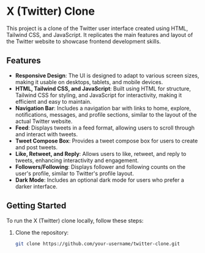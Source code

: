 # X (Twitter) Clone

This project is a clone of the Twitter user interface created using HTML, Tailwind CSS, and JavaScript. It replicates the main features and layout of the Twitter website to showcase frontend development skills.


## Features

- **Responsive Design**: The UI is designed to adapt to various screen sizes, making it usable on desktops, tablets, and mobile devices.
- **HTML, Tailwind CSS, and JavaScript**: Built using HTML for structure, Tailwind CSS for styling, and JavaScript for interactivity, making it efficient and easy to maintain.
- **Navigation Bar**: Includes a navigation bar with links to home, explore, notifications, messages, and profile sections, similar to the layout of the actual Twitter website.
- **Feed**: Displays tweets in a feed format, allowing users to scroll through and interact with tweets.
- **Tweet Compose Box**: Provides a tweet compose box for users to create and post tweets.
- **Like, Retweet, and Reply**: Allows users to like, retweet, and reply to tweets, enhancing interactivity and engagement.
- **Followers/Following**: Displays follower and following counts on the user's profile, similar to Twitter's profile layout.
- **Dark Mode**: Includes an optional dark mode for users who prefer a darker interface.

## Getting Started

To run the X (Twitter) clone locally, follow these steps:

1. Clone the repository:

   ```bash
   git clone https://github.com/your-username/twitter-clone.git
